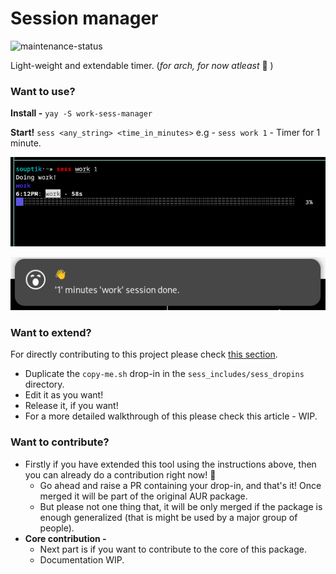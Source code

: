# Session manager

![maintenance-status](https://img.shields.io/badge/maintenance-actively--developed-brightgreen.svg)

Light-weight and extendable timer.
(*for arch, for now atleast* :see_no_evil: )

### Want to use?

**Install -**
`yay -S work-sess-manager`

**Start!**
`sess <any_string> <time_in_minutes>`
e.g - `sess work 1` - Timer for 1 minute.

![Progress image](/images/progress.png)

![Done image](/images/done.png)

### Want to extend?

For directly contributing to this project please check [this section](want-to-contribute).

- Duplicate the `copy-me.sh` drop-in in the `sess_includes/sess_dropins`
 directory.
- Edit it as you want!
- Release it, if you want!
- For a more detailed walkthrough of this please check this article - WIP.

### Want to contribute?

- Firstly if you have extended this tool using the instructions above, then you can already do a contribution right now! :tada:
  - Go ahead and raise a PR containing your drop-in, and that's it! Once merged it will be part of the original AUR package.
  - But please not one thing that, it will be only merged if the package is enough generalized (that is might be used by a major group of people).
- **Core contribution -**
  - Next part is if you want to contribute to the core of this package.
  - Documentation WIP.